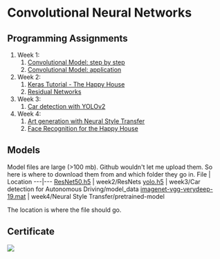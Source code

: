 # Convolutional Neural Networks

## Programming Assignments

1. Week 1:
	1. [Convolutional Model: step by step](https://github.com/pdwarkanath/dl-coursera/blob/master/004%20Convolutional%20Neural%20Networks/week1/Convolution%20model%20-%20Step%20by%20Step%20-%20v2.ipynb)
	2. [Convolutional Model: application](https://github.com/pdwarkanath/dl-coursera/blob/master/004%20Convolutional%20Neural%20Networks/week1/Convolution%20model%20-%20Application%20-%20v1.ipynb)
2. Week 2:
	1. [Keras Tutorial - The Happy House](https://github.com/pdwarkanath/dl-coursera/tree/master/004%20Convolutional%20Neural%20Networks/week2/KerasTutorial)
	2. [Residual Networks](https://github.com/pdwarkanath/dl-coursera/tree/master/004%20Convolutional%20Neural%20Networks/week2/ResNets)
3. Week 3:
	1. [Car detection with YOLOv2](https://github.com/pdwarkanath/dl-coursera/tree/master/004%20Convolutional%20Neural%20Networks/week3/Car%20detection%20for%20Autonomous%20Driving)
4. Week 4:
	1. [Art generation with Neural Style Transfer](https://github.com/pdwarkanath/dl-coursera/tree/master/004%20Convolutional%20Neural%20Networks/week4/Neural%20Style%20Transfer)
	2. [Face Recognition for the Happy House](https://github.com/pdwarkanath/dl-coursera/tree/master/004%20Convolutional%20Neural%20Networks/week4/Face%20Recognition)
	

## Models

Model files are large (>100 mb). Github wouldn't let me upload them. So here is where to download them from and which folder they go in.
File | Location 
---|---
[ResNet50.h5](https://www.kaggle.com/datasets/keras/resnet50) | week2/ResNets
[yolo.h5](https://www.kaggle.com/datasets/rmoharir8396/yolo-h5-file) | week3/Car detection for Autonomous Driving/model_data
[imagenet-vgg-verydeep-19.mat](https://www.kaggle.com/datasets/teksab/imagenetvggverydeep19mat) | week4/Neural Style Transfer/pretrained-model

The location is where the file should go.

## Certificate

![](/certificates/Convolutional-Neural-Networks-Certificate.jpg)
